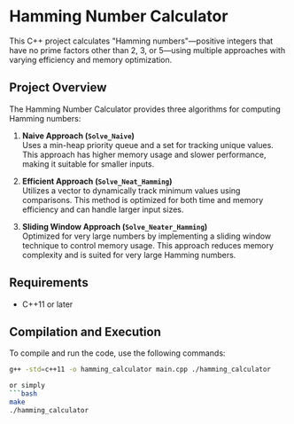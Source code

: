 # Hamming Number Calculator

This C++ project calculates "Hamming numbers"—positive integers that have no prime factors other than 2, 3, or 5—using multiple approaches with varying efficiency and memory optimization.

## Project Overview

The Hamming Number Calculator provides three algorithms for computing Hamming numbers:

1. **Naive Approach (`Solve_Naive`)**  
   Uses a min-heap priority queue and a set for tracking unique values. This approach has higher memory usage and slower performance, making it suitable for smaller inputs.

2. **Efficient Approach (`Solve_Neat_Hamming`)**  
   Utilizes a vector to dynamically track minimum values using comparisons. This method is optimized for both time and memory efficiency and can handle larger input sizes.

3. **Sliding Window Approach (`Solve_Neater_Hamming`)**  
   Optimized for very large numbers by implementing a sliding window technique to control memory usage. This approach reduces memory complexity and is suited for very large Hamming numbers.

## Requirements

- C++11 or later

## Compilation and Execution

To compile and run the code, use the following commands:

```bash
g++ -std=c++11 -o hamming_calculator main.cpp ./hamming_calculator

or simply 
```bash
make
./hamming_calculator 
